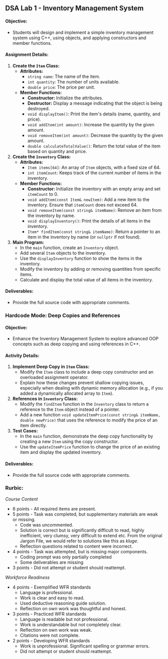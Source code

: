 ## DSA Lab 1 - Inventory Management System

#### **Objective:**

- Students will design and implement a simple inventory management system using C++, using objects, and applying constructors and member functions.

#### **Assignment Details:**

1. **Create the `Item` Class:**
    - **Attributes:**
        - `string name`: The name of the item.
        - `int quantity`: The number of units available.
        - `double price`: The price per unit.
    - **Member Functions:**
        - **Constructor:** Initialize the attributes.
        - **Destructor:** Display a message indicating that the object is being destroyed.
        - `void displayItem()`: Print the item's details (name, quantity, and price).
        - `void addItem(int amount)`: Increase the quantity by the given amount.
        - `void removeItem(int amount)`: Decrease the quantity by the given amount.
        - `double calculateTotalValue()`: Return the total value of the item based on quantity and price.
2. **Create the `Inventory` Class:**
    - **Attributes:**
        - `Item items[64]`: An array of `Item` objects, with a fixed size of 64.
        - `int itemCount`: Keeps track of the current number of items in the inventory.
    - **Member Functions:**
        - **Constructor:** Initialize the inventory with an empty array and set `itemCount` to 0.
        - `void addItem(const Item& newItem)`: Add a new item to the inventory. Ensure that `itemCount` does not exceed 64.
        - `void removeItem(const string& itemName)`: Remove an item from the inventory by name.
        - `void displayInventory()`: Print the details of all items in the inventory.
        - `Item* findItem(const string& itemName)`: Return a pointer to an item in the inventory by name (or `nullptr` if not found).
3. **Main Program:**
    - In the `main` function, create an `Inventory` object.
    - Add several `Item` objects to the inventory.
    - Use the `displayInventory` function to show the items in the inventory.
    - Modify the inventory by adding or removing quantities from specific items.
    - Calculate and display the total value of all items in the inventory.

#### **Deliverables:**

- Provide the full source code with appropriate comments.
### Hardcode Mode: Deep Copies and References

#### **Objective:**

- Enhance the Inventory Management System to explore advanced OOP concepts such as deep copying and using references in C++.

#### **Activity Details:**

1. **Implement Deep Copy in `Item` Class:**
    - Modify the `Item` class to include a deep copy constructor and an overloaded assignment operator.
    - Explain how these changes prevent shallow copying issues, especially when dealing with dynamic memory allocation (e.g., if you added a dynamically allocated array to `Item`).
2. **References in `Inventory` Class:**
    - Modify the `findItem` function in the `Inventory` class to return a reference to the `Item` object instead of a pointer.
    - Add a new function `void updateItemPrice(const string& itemName, double newPrice)` that uses the reference to modify the price of an item directly.
3. **Test Cases:**
    - In the `main` function, demonstrate the deep copy functionality by creating a new `Item` using the copy constructor.
    - Use the `updateItemPrice` function to change the price of an existing item and display the updated inventory.

#### **Deliverables:**

- Provide the full source code with appropriate comments.


### Rurbic:

*Course Content*

- 6 points - All required items are present. 
- 5 points - Task was completed, but supplementary materials are weak or missing.
	- Code was uncommented. 
	- Solution is correct but is significantly difficult to read, highly inefficient, very clumsy, very difficult to extend etc. From the original Jargon File, we would refer to solutions like this as *kluge*.
	- Reflection questions related to content were incorrect.
- 4 points - Task was attempted, but is missing major components. 
	- Coding prompt was only partially completed
	- Some deliverables are missing
- 3 points - Did not attempt or student should reattempt. 

*Workforce Readiness*

- 4 points - Exemplified  WFR standards
	- Language is professional. 
	- Work is clear and easy to read. 
	- Used deductive reasoning guide solution.
	- Reflection on own work was thoughtful and honest.
- 3 points - Practiced WFR standards
	- Language is readable but not professional. 
	- Work is understandable but not completely clear. 
	- Reflection on own work was weak.
	- Citations were not complete.
- 2 points - Developing WFR standards
	- Work is unprofessional. Significant spelling or grammar errors.
	- Did not attempt or student should reattempt. 
